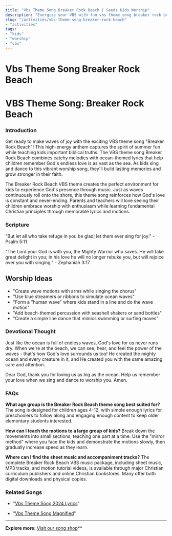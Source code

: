 ```yaml
---
title: "Vbs Theme Song Breaker Rock Beach | Seeds Kids Worship"
description: "Energize your VBS with fun vbs theme song breaker rock beach. Engaging worship music and activities for summer children's ministry."
slug: "/activities/vbs-theme-song-breaker-rock-beach"
- "activities"
tags:
- "kids"
- "worship"
- "vbs"
---
```


# Vbs Theme Song Breaker Rock Beach

# VBS Theme Song: Breaker Rock Beach

### Introduction
Get ready to make waves of joy with the exciting VBS theme song "Breaker Rock Beach"! This high-energy anthem captures the spirit of summer fun while teaching kids important biblical truths. The VBS theme song Breaker Rock Beach combines catchy melodies with ocean-themed lyrics that help children remember God's endless love is as vast as the sea. As kids sing and dance to this vibrant worship song, they'll build lasting memories and grow stronger in their faith.

The Breaker Rock Beach VBS theme creates the perfect environment for kids to experience God's presence through music. Just as waves continuously roll onto the shore, this theme song reinforces how God's love is constant and never-ending. Parents and teachers will love seeing their children embrace worship with enthusiasm while learning fundamental Christian principles through memorable lyrics and motions.

### Scripture
"But let all who take refuge in you be glad; let them ever sing for joy." - Psalm 5:11

"The Lord your God is with you, the Mighty Warrior who saves. He will take great delight in you; in his love he will no longer rebuke you, but will rejoice over you with singing." - Zephaniah 3:17

## Worship Ideas
- "Create wave motions with arms while singing the chorus"
- "Use blue streamers or ribbons to simulate ocean waves"
- "Form a "human wave" where kids stand in a line and do the wave motion"
- "Add beach-themed percussion with seashell shakers or sand bottles"
- "Create a simple line dance that mimics swimming or surfing moves"

### Devotional Thought
Just like the ocean is full of endless waves, God's love for us never runs dry. When we're at the beach, we can see, hear, and feel the power of the waves - that's how God's love surrounds us too! He created the mighty ocean and every creature in it, and He created you with the same amazing care and attention.

Dear God, thank you for loving us as big as the ocean. Help us remember your love when we sing and dance to worship you. Amen.

### FAQs
**What age group is the Breaker Rock Beach theme song best suited for?**
The song is designed for children ages 4-12, with simple enough lyrics for preschoolers to follow along and engaging enough content to keep older elementary students interested.

**How can I teach the motions to a large group of kids?**
Break down the movements into small sections, teaching one part at a time. Use the "mirror method" where you face the kids and demonstrate the motions slowly, then gradually increase speed as they learn.

**Where can I find the sheet music and accompaniment tracks?**
The complete Breaker Rock Beach VBS music package, including sheet music, MP3 tracks, and motion tutorial videos, is available through major Christian curriculum publishers and online Christian bookstores. Many offer both digital downloads and physical copies.

### Related Songs

- "[Vbs Theme Song 2024 Lyrics](/activities/vbs-theme-song-2024-lyrics/)"

- "[Vbs Theme Song Magnified](/activities/vbs-theme-song-magnified/)"

---

**Explore more:** [Visit our song shop](https://seedskidsworship.com/shop)**

<!-- Schema Markup -->
<script type="application/ld+json">
{
  "@context": "https://schema.org",
  "@type": "MusicRecording",
  "name": "Vbs Theme Song Breaker Rock Beach",
  "byArtist": {
    "@type": "MusicGroup",
    "name": "Seeds Kids Worship"
  },
  "isFamilyFriendly": true,
  "url": "https://seedskidsworship.com/activities/vbs-theme-song-breaker-rock-beach/"
}
</script>
